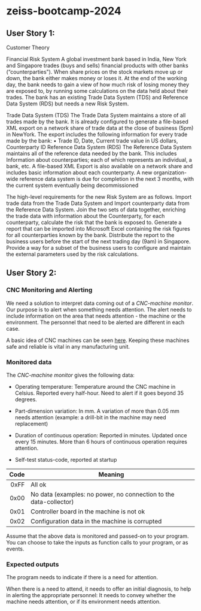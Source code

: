 # zeiss-bootcamp-2024
## User Story 1:

Customer Theory

Financial Risk System
             A global investment bank based in India, New York and Singapore trades (buys and sells) financial products with other banks (“counterparties"). When share prices on the stock markets move up or down, the bank either makes money or loses it. At the end of the working day, the bank needs to gain a view of how much risk of losing money they are exposed to, by running some calculations on the data held about their trades. The bank has an existing Trade Data System (TDS) and Reference Data System (RDS) but needs a new Risk System.

Trade Data System (TDS)
The Trade Data System maintains a store of all trades made by the bank. It is already configured to generate a file-based XML export on a network share of trade data at the close of business (5pm) in NewYork. The export includes the following information for every trade made by the bank: 
• Trade ID, Date, Current trade value in US dollars, Counterparty ID
Reference Data System (RDS)
The Reference Data System maintains all of the reference data needed by the bank. This includes
Information about counterparties; each of which represents an individual, a bank, etc. A file-based XML
Export is also available on a network share and includes basic information about each counterparty. A new organization-wide reference data system is due for completion in the next 3 months, with the current system eventually being decommissioned

The high-level requirements for the new Risk System are as follows.
 Import trade data from the Trade Data System and Import counterparty data from the Reference Data System. Join the two sets of data together, enriching the trade data with information about the Counterparty, for each counterparty, calculate the risk that the bank is exposed to.  Generate a report that can be imported into Microsoft Excel containing the risk figures for all counterparties known by the bank.
 Distribute the report to the business users before the start of the next trading day (9am) in
Singapore. Provide a way for a subset of the business users to configure and maintain the external parameters used by the risk calculations.

## User Story 2:
### CNC Monitoring and Alerting

We need a solution to interpret data coming out of a _CNC-machine monitor_.
Our purpose is to alert when something needs attention.
The alert needs to include information on the area that needs attention -
the machine or the environment.
The personnel that need to be alerted are different in each case.

A basic idea of CNC machines can be seen [here](https://en.wikipedia.org/wiki/Numerical_control).
Keeping these machines safe and reliable is vital in any manufacturing unit.

### Monitored data

The _CNC-machine monitor_ gives the following data:

- Operating temperature: Temperature around the CNC machine in Celsius.
Reported every half-hour. Need to alert if it goes beyond 35 degrees.

- Part-dimension variation: In mm. A variation of more than 0.05 mm needs attention
(example: a drill-bit in the machine may need replacement)

- Duration of continuous operation: Reported in minutes.
Updated once every 15 minutes.
More than 6 hours of continuous operation requires attention.

- Self-test status-code, reported at startup

| Code | Meaning                                                      |
| ---: | ------------------------------------------------------------ |
| 0xFF | All ok                                                       |
| 0x00 | No data (examples: no power, no connection to the data-collector) |
| 0x01 | Controller board in the machine is not ok                    |
| 0x02 | Configuration data in the machine is corrupted               |

Assume that the above data is monitored and passed-on to your program.
You can choose to take the inputs as function calls to your program, or as events.

### Expected outputs

The program needs to indicate if there is a need for attention.

When there is a need to attend,
it needs to offer an initial diagnosis,
to help in alerting the appropriate personnel:
It needs to convey whether the machine needs attention,
or if its environment needs attention.


